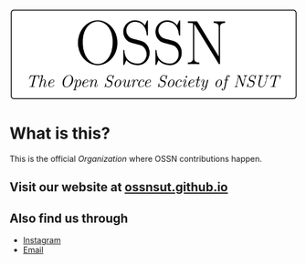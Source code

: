 <!-- markdownlint-disable MD033 MD041 -->
<p align="center">
    <picture>
        <source media="(prefers-color-scheme: dark)" srcset="https://raw.githubusercontent.com/ossnsut/.github/main/profile/logo-dark.svg">
        <img alt="OSSN-light" src="https://raw.githubusercontent.com/ossnsut/.github/main/profile/logo.svg">
    </picture>
</p>

# What is this?

This is the official _Organization_ where OSSN contributions happen.

## Visit our website at [ossnsut.github.io](https://ossnsut.github.io/)

## Also find us through

- [Instagram](https://www.instagram.com/oss.nsut/)
- [Email](mailto:ossnsut@gmail.com)
